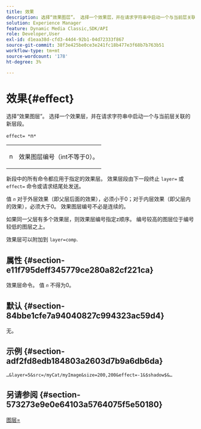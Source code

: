 ```yaml
---
title: 效果
description: 选择“效果图层”。 选择一个效果层，并在请求字符串中启动一个与当前层关联的新层段。
solution: Experience Manager
feature: Dynamic Media Classic,SDK/API
role: Developer,User
exl-id: d1eaa38d-cfd3-44d4-92b1-04d72333f867
source-git-commit: 38f3e425be0ce3e241fc18b477e3f68b7b763b51
workflow-type: tm+mt
source-wordcount: '178'
ht-degree: 3%

---
```


# 效果{#effect}

选择“效果图层”。 选择一个效果层，并在请求字符串中启动一个与当前层关联的新层段。

`effect= *`n`*`

<table id="simpletable_C48DABF486604D2B9F3CBC1CD01AC76D"> 
 <tr class="strow"> 
  <td class="stentry"> <p><span class="codeph"> <span class="varname"> n</span></span> </p> </td> 
  <td class="stentry"> <p>效果图层编号（int不等于0）。 </p></td> 
 </tr> 
</table>

新段中的所有命令都应用于指定的效果层。 效果层段由下一段终止 `layer=` 或 `effect=` 命令或请求结尾处发送。

值 *`n`* 对于外层效果（即父层后面的效果），必须小于0；对于内层效果（即父层内的效果），必须大于0。 效果图层编号不必是连续的。

如果同一父层有多个效果层，则效果层编号指定z顺序。 编号较高的图层位于编号较低的图层之上。

效果层可以附加到 `layer=comp`.

## 属性 {#section-e11f795deff345779ce280a82cf221ca}

效果层命令。 值 *`n`* 不得为0。

## 默认 {#section-84bbe1cfe7a94040827c994323ac59d4}

无。

## 示例 {#section-adf2fd8edb184803a2603d7b9a6db6da}

`…&layer=5&src=/myCat/myImage&size=200,200&effect=-1&$shadow$&…`

## 另请参阅 {#section-573273e9e0e64103a5764075f5e50180}

[图层=](/help/aem-is-ir-api/is-api/http-ref/image-serving-api-ref/c-http-protocol-reference/c-command-reference/r-layer.md)

